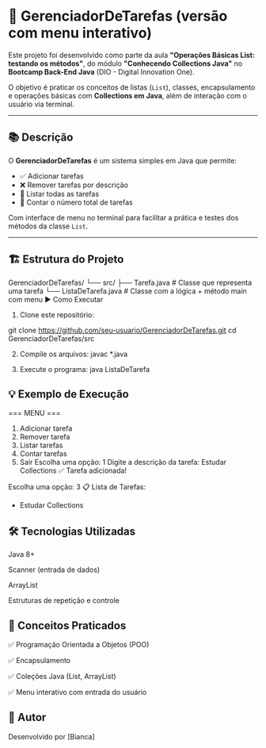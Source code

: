 # 📝 GerenciadorDeTarefas (versão com menu interativo)

Este projeto foi desenvolvido como parte da aula **"Operações Básicas List: testando os métodos"**, do módulo **"Conhecendo Collections Java"** no **Bootcamp Back-End Java** (DIO - Digital Innovation One).

O objetivo é praticar os conceitos de listas (`List`), classes, encapsulamento e operações básicas com **Collections em Java**, além de interação com o usuário via terminal.

---

## 📚 Descrição

O **GerenciadorDeTarefas** é um sistema simples em Java que permite:

- ✅ Adicionar tarefas
- ❌ Remover tarefas por descrição
- 📄 Listar todas as tarefas
- 🔢 Contar o número total de tarefas

Com interface de menu no terminal para facilitar a prática e testes dos métodos da classe `List`.

---

## 🏗️ Estrutura do Projeto

GerenciadorDeTarefas/
└── src/
    ├── Tarefa.java            # Classe que representa uma tarefa
    └── ListaDeTarefa.java     # Classe com a lógica + método main com menu
▶️ Como Executar
1. Clone este repositório:

git clone https://github.com/seu-usuario/GerenciadorDeTarefas.git
cd GerenciadorDeTarefas/src

2. Compile os arquivos:
javac *.java

4. Execute o programa:
java ListaDeTarefa

## 💡 Exemplo de Execução

=== MENU ===
1. Adicionar tarefa
2. Remover tarefa
3. Listar tarefas
4. Contar tarefas
0. Sair
Escolha uma opção: 1
Digite a descrição da tarefa: Estudar Collections
✅ Tarefa adicionada!

Escolha uma opção: 3
📋 Lista de Tarefas:
- Estudar Collections
  
## 🛠️ Tecnologias Utilizadas

Java 8+

Scanner (entrada de dados)

ArrayList

Estruturas de repetição e controle

## 📌 Conceitos Praticados

✅ Programação Orientada a Objetos (POO)

✅ Encapsulamento

✅ Coleções Java (List, ArrayList)

✅ Menu interativo com entrada do usuário

## 🧠 Autor
Desenvolvido por [Bianca]
